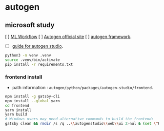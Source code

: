 # autogen

## microsoft study 


[ ] [ML Workflow](https://learn.microsoft.com/en-us/azure/architecture/ai-ml/architecture/baseline-azure-ai-foundry-chat)
[ ] [Autogen official site](https://microsoft.github.io/autogen/stable/)
[ ] [autogen framework](https://microsoft.github.io/autogen/stable/). 
 - [ ] [guide for autogen studio](https://microsoft.github.io/autogen/stable/user-guide/autogenstudio-user-guide/installation.html). 

```sh
python3 -m venv .venv
source .venv/bin/activate
pip install -r requirements.txt
```

### frontend install 

- path information : `autogen/python/packages/autogen-studio/frontend`. 

```sh
npm install -g gatsby-cli
npm install --global yarn
cd frontend
yarn install
yarn build
# Windows users may need alternative commands to build the frontend:
gatsby clean && rmdir /s /q ..\\autogenstudio\\web\\ui 2>nul & (set \"PREFIX_PATH_VALUE=\" || ver>nul) && gatsby build --prefix-paths && xcopy /E /I /Y public ..\\autogenstudio\\web\\ui

```

